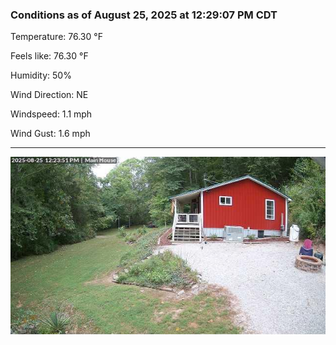 ### Conditions as of August 25, 2025 at 12:29:07 PM CDT 

Temperature: 76.30 &deg;F

Feels like: 76.30 &deg;F

Humidity: 50%

Wind Direction: NE

Windspeed: 1.1 mph

Wind Gust: 1.6 mph

---

<img src="./images/latest.jpeg"/>

